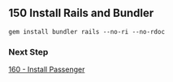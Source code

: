 ## 150 Install Rails and Bundler

```
gem install bundler rails --no-ri --no-rdoc
```

### Next Step

[160 - Install Passenger](https://github.com/remomueller/documentation/tree/master/centos/160-install-passenger.md)
